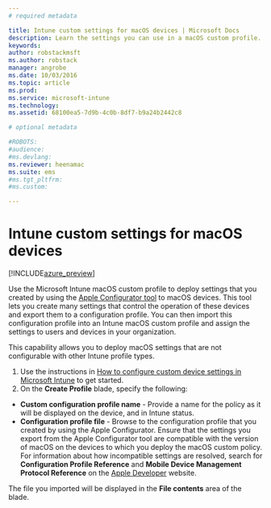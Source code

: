 ```yaml
---
# required metadata

title: Intune custom settings for macOS devices | Microsoft Docs
description: Learn the settings you can use in a macOS custom profile.
keywords:
author: robstackmsft
ms.author: robstack
manager: angrobe
ms.date: 10/03/2016
ms.topic: article
ms.prod:
ms.service: microsoft-intune
ms.technology:
ms.assetid: 68100ea5-7d9b-4c0b-8df7-b9a24b2442c8

# optional metadata

#ROBOTS:
#audience:
#ms.devlang:
ms.reviewer: heenamac
ms.suite: ems
#ms.tgt_pltfrm:
#ms.custom:

---
```


# Intune custom settings for macOS devices

[!INCLUDE[azure_preview](../includes/azure_preview.md)]

Use the Microsoft Intune macOS custom profile to deploy settings that you created by using the [Apple Configurator tool](https://itunes.apple.com/app/apple-configurator-2/id1037126344?mt=12) to macOS devices. This tool lets you create many settings that control the operation of these devices and export them to a configuration profile. You can then import this configuration profile into an Intune macOS custom profile and assign the settings to users and devices in your organization.

This capability allows you to deploy macOS settings that are not configurable with other Intune profile types.


1. Use the instructions in [How to configure custom device settings in Microsoft Intune](how-to-configure-custom-settings.md) to get started.
2. On the **Create Profile** blade, specify the following:

- **Custom configuration profile name** - Provide a name for the policy as it will be displayed on the device, and in Intune status.
- **Configuration profile file** - Browse to the configuration profile that you created by using the Apple Configurator.
Ensure that the settings you export from the Apple Configurator tool are compatible with the version of macOS on the devices to which you deploy the macOS custom policy. For information about how incompatible settings are resolved, search for **Configuration Profile Reference** and **Mobile Device Management Protocol Reference** on the [Apple Developer](https://developer.apple.com/) website.

The file you imported will be displayed in the **File contents** area of the blade.


